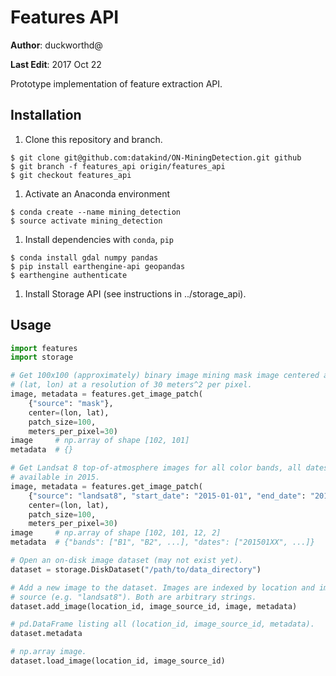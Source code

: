 # Features API

**Author**: duckworthd@

**Last Edit**: 2017 Oct 22

Prototype implementation of feature extraction API.

## Installation

1. Clone this repository and branch.

```shell
$ git clone git@github.com:datakind/ON-MiningDetection.git github
$ git branch -f features_api origin/features_api
$ git checkout features_api
```

1. Activate an Anaconda environment

```shell
$ conda create --name mining_detection
$ source activate mining_detection
```

1. Install dependencies with `conda`, `pip`

```shell
$ conda install gdal numpy pandas
$ pip install earthengine-api geopandas
$ earthengine authenticate
```

1. Install Storage API (see instructions in ../storage_api).

## Usage

```python
import features
import storage

# Get 100x100 (approximately) binary image mining mask image centered at
# (lat, lon) at a resolution of 30 meters^2 per pixel.
image, metadata = features.get_image_patch(
    {"source": "mask"},
    center=(lon, lat),
    patch_size=100,
    meters_per_pixel=30)
image     # np.array of shape [102, 101]
metadata  # {}

# Get Landsat 8 top-of-atmosphere images for all color bands, all dates
# available in 2015.
image, metadata = features.get_image_patch(
    {"source": "landsat8", "start_date": "2015-01-01", "end_date": "2016-01-01"},
    center=(lon, lat),
    patch_size=100,
    meters_per_pixel=30)
image     # np.array of shape [102, 101, 12, 2]
metadata  # {"bands": ["B1", "B2", ...], "dates": ["201501XX", ...]}

# Open an on-disk image dataset (may not exist yet).
dataset = storage.DiskDataset("/path/to/data_directory")

# Add a new image to the dataset. Images are indexed by location and image
# source (e.g. "landsat8"). Both are arbitrary strings.
dataset.add_image(location_id, image_source_id, image, metadata)

# pd.DataFrame listing all (location_id, image_source_id, metadata).
dataset.metadata

# np.array image.
dataset.load_image(location_id, image_source_id)
```

